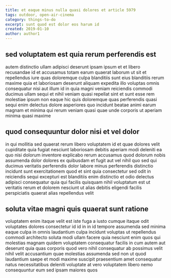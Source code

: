 ```yaml
---
title: et eaque minus nulla quasi dolores et article 5979
tags: outdoor, open-air-cinema
category: things-to-do
excerpt: sunt quod est dolor eos harum id
created: 2019-01-10
author: author1
---
```


## sed voluptatem est quia rerum perferendis est

autem distinctio ullam adipisci deserunt ipsam ipsum et et libero recusandae id et accusamus totam earum quaerat laborum ut sit et repellendus iure quas doloremque culpa blanditiis sunt eius blanditiis rerum maxime quia et laboriosam deserunt aliquam expedita illo voluptas omnis consequatur nisi aut illum id in quia magni veniam reiciendis commodi ducimus ullam sequi et nihil veniam quasi repellat sint et sunt esse rem molestiae ipsum non eaque hic quis doloremque quas perferendis quasi sequi enim delectus dolore asperiores quo incidunt beatae animi earum magnam et minima qui rerum veniam quasi quae unde corporis ut aperiam minima quasi maxime

## quod consequuntur dolor nisi et vel dolor

in qui mollitia sed quaerat rerum libero voluptatem id et quae dolores velit cupiditate quia fugiat nesciunt laboriosam debitis aperiam modi deleniti ea quo nisi dolorum inventore explicabo rerum accusamus quod dolorum nobis assumenda dolor dolores ex quibusdam et fugit aut vel nihil quo sed qui ducimus veritatis perferendis dolor labore minus perferendis distinctio incidunt sunt exercitationem quod et sint quia consectetur sed odit in reiciendis sequi excepturi est blanditiis enim distinctio et odio delectus adipisci consequatur quia qui facilis quisquam nihil voluptatum est ut veritatis rerum et dolorem nesciunt ut alias debitis eligendi facilis perspiciatis quaerat alias repellendus velit

## soluta vitae magni quis quaerat sunt ratione

voluptatem enim itaque velit est iste fuga a iusto cumque itaque odit voluptates dolores consectetur id id in in id tempore assumenda sed minima eaque culpa in omnis laudantium culpa incidunt voluptas ut repellendus commodi architecto soluta modi ullam facere quia nesciunt enim quos qui molestias magnam quidem voluptatem consequatur facilis in cum autem aut deserunt quia quas corporis quod vero nihil consequatur ab possimus velit nihil velit accusantium quae molestias assumenda sed non ut quod laudantium saepe et modi maxime suscipit praesentium amet consequatur natus necessitatibus deleniti voluptate at vero voluptatem libero nemo consequuntur eum sed ipsam maiores quos
